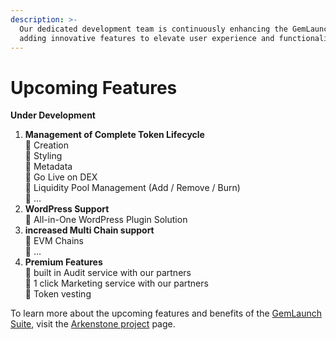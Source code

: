 ```yaml
---
description: >-
  Our dedicated development team is continuously enhancing the GemLaunch Suite,
  adding innovative features to elevate user experience and functionality.
---
```


# Upcoming Features

**Under Development**

1. **Management of Complete Token Lifecycle** \
   🚀 Creation\
   🚀 Styling\
   🚀 Metadata\
   🚀 Go Live on DEX\
   🚀 Liquidity Pool Management (Add / Remove / Burn)\
   🚀 …
2. **WordPress Support** \
   🚀 All-in-One WordPress Plugin Solution
3. **increased Multi Chain support**\
   🚀 EVM Chains\
   🚀 …
4. **Premium Features** \
   🚀 built in Audit service with our partners \
   🚀 1 click Marketing service with our partners \
   🚀 Token vesting



To learn more about the upcoming features and benefits of the [GemLaunch Suite](https://arkenstone.gold/suite/), visit the [Arkenstone project](https://arkenstone.gold/) page.
